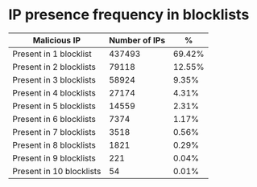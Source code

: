 # IP presence frequency in blocklists
| Malicious IP | Number of IPs | % |
|----|----|----|
| Present in 1 blocklist | 437493 | 69.42% |
| Present in 2 blocklists | 79118 | 12.55% |
| Present in 3 blocklists | 58924 | 9.35% |
| Present in 4 blocklists | 27174 | 4.31% |
| Present in 5 blocklists | 14559 | 2.31% |
| Present in 6 blocklists | 7374 | 1.17% |
| Present in 7 blocklists | 3518 | 0.56% |
| Present in 8 blocklists | 1821 | 0.29% |
| Present in 9 blocklists | 221 | 0.04% |
| Present in 10 blocklists | 54 | 0.01% |
